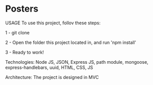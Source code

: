 # Posters

USAGE
To use this project, follov these steps: 

1 - git clone <url>

2 - Open the folder this project located in, and run 'npm install'

3 - Ready to work!

Technologies:
Node JS, JSON, Express JS, path module, mongoose, express-handlebars, uuid, HTML, CSS, JS

Architecture: 
The project is designed in MVC
